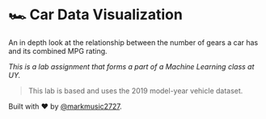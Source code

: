 # 🏎 Car Data Visualization

An in depth look at the relationship between the number of gears a car has and its combined MPG rating.

_This is a lab assignment that forms a part of a Machine Learning class at UY._

>This lab is based and uses the 2019 model-year vehicle dataset.

Built with ❤️ by [@markmusic2727](https://twitter.com/MarkMusic2727).
